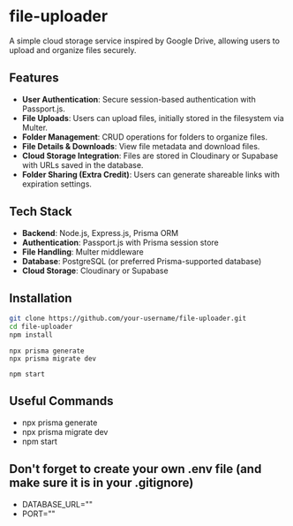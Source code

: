 # file-uploader

A simple cloud storage service inspired by Google Drive, allowing users to upload and organize files securely.

## Features

- **User Authentication**: Secure session-based authentication with Passport.js.
- **File Uploads**: Users can upload files, initially stored in the filesystem via Multer.
- **Folder Management**: CRUD operations for folders to organize files.
- **File Details & Downloads**: View file metadata and download files.
- **Cloud Storage Integration**: Files are stored in Cloudinary or Supabase with URLs saved in the database.
- **Folder Sharing (Extra Credit)**: Users can generate shareable links with expiration settings.

## Tech Stack

- **Backend**: Node.js, Express.js, Prisma ORM
- **Authentication**: Passport.js with Prisma session store
- **File Handling**: Multer middleware
- **Database**: PostgreSQL (or preferred Prisma-supported database)
- **Cloud Storage**: Cloudinary or Supabase

## Installation

```bash
git clone https://github.com/your-username/file-uploader.git
cd file-uploader
npm install
```

```prisma
npx prisma generate
npx prisma migrate dev
```

```npm
npm start
```

## Useful Commands

- npx prisma generate
- npx prisma migrate dev
- npm start

## Don't forget to create your own .env file (and make sure it is in your .gitignore)

- DATABASE_URL=""
- PORT=""
